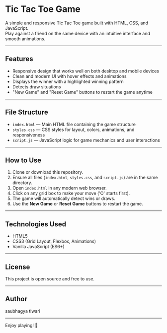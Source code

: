 # Tic Tac Toe Game

A simple and responsive Tic Tac Toe game built with HTML, CSS, and JavaScript.  
Play against a friend on the same device with an intuitive interface and smooth animations.

---

## Features

- Responsive design that works well on both desktop and mobile devices
- Clean and modern UI with hover effects and animations
- Displays the winner with a highlighted winning pattern
- Detects draw situations
- "New Game" and "Reset Game" buttons to restart the game anytime

---

## File Structure

- `index.html` — Main HTML file containing the game structure
- `styles.css` — CSS styles for layout, colors, animations, and responsiveness
- `script.js` — JavaScript logic for game mechanics and user interactions

---

## How to Use

1. Clone or download this repository.
2. Ensure all files (`index.html`, `styles.css`, and `script.js`) are in the same directory.
3. Open `index.html` in any modern web browser.
4. Click on any grid box to make your move ('O' starts first).
5. The game will automatically detect wins or draws.
6. Use the **New Game** or **Reset Game** buttons to restart the game.

---

## Technologies Used

- HTML5
- CSS3 (Grid Layout, Flexbox, Animations)
- Vanilla JavaScript (ES6+)

---


## License

This project is open source and free to use.

---

## Author

saubhagya tiwari

---

Enjoy playing! 🎉
